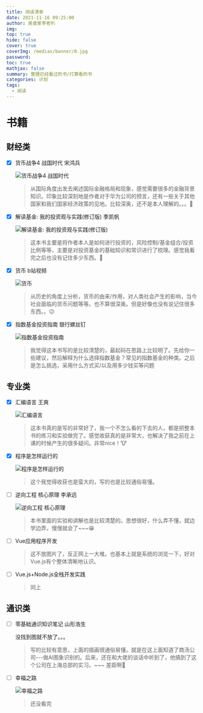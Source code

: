 ```yaml
---
title: 阅读清单
date: 2021-11-16 09:25:00
author: 美食家李老叭
img: 
top: true
hide: false
cover: true
coverImg: /medias/banner/0.jpg
password: 
toc: true
mathjax: false
summary: 整理已经看过的书/打算看的书
categories: 计划
tags:
  - 阅读
---
```


# 书籍

## 财经类

- [X] 货币战争4 战国时代 宋鸿兵

    ![货币战争4 战国时代](https://laoba-1304292449.cos.ap-chengdu.myqcloud.com/img/20211116202829.png)

    > 从国际角度出发去阐述国际金融格局和现象，感觉需要很多的金融背景知识。印象比较深刻地是作者对于华为公司的预言，还有一些关于其他国家和我们国家经济政策的见地。比较深奥，还不是本人理解的。。。👻

- [X] 解读基金: 我的投资观与实践(修订版) 季凯帆

    ![解读基金: 我的投资观与实践(修订版)](https://laoba-1304292449.cos.ap-chengdu.myqcloud.com/img/20211116201850.png)

    > 这本书主要是将作者本人是如何进行投资的，风险控制/基金组合/投资比例等等，主要是对投资基金的基础知识和常识进行了梳理。感觉我看完之后也没有记住多少东西。🙂

- [X] 货币 b站视频

    ![货币](https://laoba-1304292449.cos.ap-chengdu.myqcloud.com/img/20211116203328.png)

    > 从历史的角度上分析，货币的由来/作用，对人类社会产生的影响，当今社会面临的货币问题等等。也不算很深奥。但是好像也没有说记住很多东西。。😔

- [x] 指数基金投资指南 银行螺丝钉

    ![指数基金投资指南](https://laoba-1304292449.cos.ap-chengdu.myqcloud.com/img/20211116202410.png)

    > 我觉得这本书写的是比较清楚的，最起码在思路上比较明了。先给你一些建议，然后解释为什么选择指数基金？常见的指数基金的种类。之后是怎么挑选，采用什么方式买/以及用多少钱买等问题



## 专业类

- [x] 汇编语言 王爽
    
    ![汇编语言](https://laoba-1304292449.cos.ap-chengdu.myqcloud.com/img/20211116203804.png)

    > 这本书真的是写的非常好了，我一个不怎么看的下去的人，都是把整本书的练习和实验做完了。感觉收获真的是非常大，也解决了我之前在上课的时候产生的很多疑问。非常nice！🐮

- [x] 程序是怎样运行的
  
    ![程序是怎样运行的](https://laoba-1304292449.cos.ap-chengdu.myqcloud.com/img/20211117185605.png)

    > 这个我觉得收获也是蛮大的，写的也是比较通俗易懂。

- [ ] 逆向工程 核心原理 李承远
  
    ![逆向工程 核心原理](https://laoba-1304292449.cos.ap-chengdu.myqcloud.com/img/20211116204238.png)

    > 本书里面的实验和讲解也是比较清楚的。思想很好，什么弄不懂，就边学边弄，慢慢就会了~~~😁

- [ ] Vue应用程序开发 
  
    > 这不放图片了，反正网上一大堆。也基本上就是系统的浏览一下，好对Vue.js有个整体清晰地认识。

- [ ] Vue.js+Node.js全栈开发实践
  
    > 同上

## 通识类

- [ ] 零基础通识知识笔记 山形浩生
  
    没找到图就不放了。。。
  
    > 写的比较有意思，上面的插画很通俗易懂。就是在这上面知道了商汤公司---做Al图象识别的。后来，还在和大佬的谈话中听到了，他搞到了这个公司在上海总部的实习。~~~ 差距啊🚀

- [ ] 幸福之路
  
    ![幸福之路](https://laoba-1304292449.cos.ap-chengdu.myqcloud.com/img/20211203212843.png)

    > 还没看完